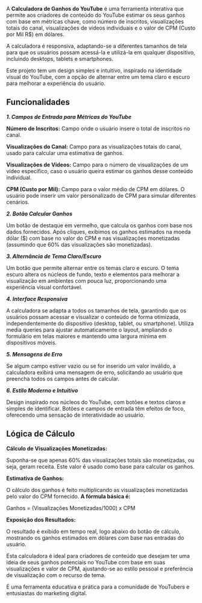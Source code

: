 A **Calculadora de Ganhos do YouTube** é uma ferramenta interativa que permite aos criadores de conteúdo do YouTube estimar os seus ganhos com base em métricas chave, como número de inscritos, visualizações totais do canal, visualizações de vídeos individuais e o valor de CPM (Custo por Mil R$) em dólares. 

A calculadora é responsiva, adaptando-se a diferentes tamanhos de tela para que os usuários possam acessá-la e utilizá-la em qualquer dispositivo, incluindo desktops, tablets e smartphones.

Este projeto tem um design simples e intuitivo, inspirado na identidade visual do YouTube, com a opção de alternar entre um tema claro e escuro para melhorar a experiência do usuário.

## Funcionalidades ##

***1. Campos de Entrada para Métricas do YouTube***

**Número de Inscritos:** Campo onde o usuário insere o total de inscritos no canal.

**Visualizações do Canal:** Campo para as visualizações totais do canal, usado para calcular uma estimativa de ganhos.

**Visualizações de Vídeos:** Campo para o número de visualizações de um vídeo específico, caso o usuário queira estimar os ganhos desse conteúdo individual.

**CPM (Custo por Mil):** Campo para o valor médio de CPM em dólares. O usuário pode inserir um valor personalizado de CPM para simular diferentes cenários.

***2. Botão Calcular Ganhos***

Um botão de destaque em vermelho, que calcula os ganhos com base nos dados fornecidos. Após cliques, exibimos os ganhos estimados na moeda dólar ($) com base no valor do CPM e nas visualizações monetizadas (assumindo que 60% das visualizações são monetizadas).

***3. Alternância de Tema Claro/Escuro***

Um botão que permite alternar entre os temas claro e escuro. O tema escuro altera os núcleos de fundo, texto e elementos para melhorar a visualização em ambientes com pouca luz, proporcionando uma experiência visual confortável.

***4. Interface Responsiva***

A calculadora se adapta a todos os tamanhos de tela, garantindo que os usuários possam acessar e visualizar o conteúdo de forma otimizada, independentemente do dispositivo (desktop, tablet, ou smartphone).
Utiliza media queries para ajustar automaticamente o layout, ampliando o formulário em telas maiores e mantendo uma largura mínima em dispositivos móveis.

***5. Mensagens de Erro***

Se algum campo estiver vazio ou se for inserido um valor inválido, a calculadora exibirá uma mensagem de erro, solicitando ao usuário que preencha todos os campos antes de calcular.

***6. Estilo Moderno e Intuitivo***

Design inspirado nos núcleos do YouTube, com botões e textos claros e simples de identificar. Botões e campos de entrada têm efeitos de foco, oferecendo uma sensação de interatividade ao usuário.

## Lógica de Cálculo ##

**Cálculo de Visualizações Monetizadas:**

Suponha-se que apenas 60% das visualizações totais são monetizadas, ou seja, geram receita. Este valor é usado como base para calcular os ganhos.

**Estimativa de Ganhos:**

O cálculo dos ganhos é feito multiplicando as visualizações monetizadas pelo valor do CPM fornecido. **A fórmula básica é:**

Ganhos = (Visualizações Monetizadas/1000) x CPM
 
**Exposição dos Resultados:**

O resultado é exibido em tempo real, logo abaixo do botão de cálculo, mostrando os ganhos estimados em dólares com base nas entradas do usuário.

Esta calculadora é ideal para criadores de conteúdo que desejam ter uma ideia de seus ganhos potenciais no YouTube com base em suas visualizações e valor de CPM, ajustando-se ao estilo pessoal e preferência de visualização com o recurso de tema.

É uma ferramenta educativa e prática para a comunidade de YouTubers e entusiastas do marketing digital.

